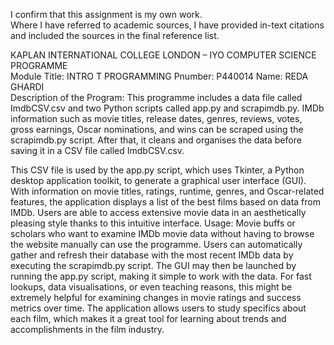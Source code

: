 I confirm that this assignment is my own work.    
Where I have referred to academic sources, I have provided in-text citations and included the sources in the final reference list.   

KAPLAN INTERNATIONAL COLLEGE LONDON – IYO COMPUTER SCIENCE PROGRAMME  
Module Title: INTRO T PROGRAMMING
Pnumber:  P440014 
Name: REDA GHARDI  
Description of the Program:
This programme includes a data file called ImdbCSV.csv and two Python scripts called app.py and scrapimdb.py. IMDb information such as movie titles, release dates, genres, reviews, votes, gross earnings, Oscar nominations, and wins can be scraped using the scrapimdb.py script. After that, it cleans and organises the data before saving it in a CSV file called ImdbCSV.csv.

This CSV file is used by the app.py script, which uses Tkinter, a Python desktop application toolkit, to generate a graphical user interface (GUI). With information on movie titles, ratings, runtime, genres, and Oscar-related features, the application displays a list of the best films based on data from IMDb. Users are able to access extensive movie data in an aesthetically pleasing style thanks to this intuitive interface.
Usage:
Movie buffs or scholars who want to examine IMDb movie data without having to browse the website manually can use the programme. Users can automatically gather and refresh their database with the most recent IMDb data by executing the scrapimdb.py script. The GUI may then be launched by running the app.py script, making it simple to work with the data. For fast lookups, data visualisations, or even teaching reasons, this might be extremely helpful for examining changes in movie ratings and success metrics over time. The application allows users to study specifics about each film, which makes it a great tool for learning about trends and accomplishments in the film industry.

